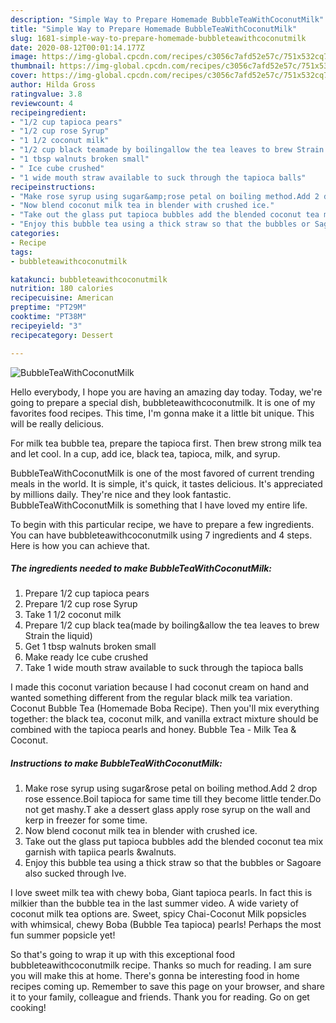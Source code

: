 ```yaml
---
description: "Simple Way to Prepare Homemade BubbleTeaWithCoconutMilk"
title: "Simple Way to Prepare Homemade BubbleTeaWithCoconutMilk"
slug: 1681-simple-way-to-prepare-homemade-bubbleteawithcoconutmilk
date: 2020-08-12T00:01:14.177Z
image: https://img-global.cpcdn.com/recipes/c3056c7afd52e57c/751x532cq70/bubbleteawithcoconutmilk-recipe-main-photo.jpg
thumbnail: https://img-global.cpcdn.com/recipes/c3056c7afd52e57c/751x532cq70/bubbleteawithcoconutmilk-recipe-main-photo.jpg
cover: https://img-global.cpcdn.com/recipes/c3056c7afd52e57c/751x532cq70/bubbleteawithcoconutmilk-recipe-main-photo.jpg
author: Hilda Gross
ratingvalue: 3.8
reviewcount: 4
recipeingredient:
- "1/2 cup tapioca pears"
- "1/2 cup rose Syrup"
- "1 1/2 coconut milk"
- "1/2 cup black teamade by boilingallow the tea leaves to brew Strain the liquid"
- "1 tbsp walnuts broken small"
- " Ice cube crushed"
- "1 wide mouth straw available to suck through the tapioca balls"
recipeinstructions:
- "Make rose syrup using sugar&amp;rose petal on boiling method.Add 2 drop rose essence.Boil tapioca for same time till they become little tender.Do not get mashy.T ake a dessert glass apply rose syrup on the wall and kerp in freezer for some time."
- "Now blend coconut milk tea in blender with crushed ice."
- "Take out the glass put tapioca bubbles add the blended coconut tea mix garnish with tapiica pearls &amp;walnuts."
- "Enjoy this bubble tea using a thick straw so that the bubbles or Sagoare also sucked through Ive."
categories:
- Recipe
tags:
- bubbleteawithcoconutmilk

katakunci: bubbleteawithcoconutmilk 
nutrition: 180 calories
recipecuisine: American
preptime: "PT29M"
cooktime: "PT38M"
recipeyield: "3"
recipecategory: Dessert

---
```



![BubbleTeaWithCoconutMilk](https://img-global.cpcdn.com/recipes/c3056c7afd52e57c/751x532cq70/bubbleteawithcoconutmilk-recipe-main-photo.jpg)

Hello everybody, I hope you are having an amazing day today. Today, we're going to prepare a special dish, bubbleteawithcoconutmilk. It is one of my favorites food recipes. This time, I'm gonna make it a little bit unique. This will be really delicious.

For milk tea bubble tea, prepare the tapioca first. Then brew strong milk tea and let cool. In a cup, add ice, black tea, tapioca, milk, and syrup.

BubbleTeaWithCoconutMilk is one of the most favored of current trending meals in the world. It is simple, it's quick, it tastes delicious. It's appreciated by millions daily. They're nice and they look fantastic. BubbleTeaWithCoconutMilk is something that I have loved my entire life.


To begin with this particular recipe, we have to prepare a few ingredients. You can have bubbleteawithcoconutmilk using 7 ingredients and 4 steps. Here is how you can achieve that.

<!--inarticleads1-->

##### The ingredients needed to make BubbleTeaWithCoconutMilk:

1. Prepare 1/2 cup tapioca pears
1. Prepare 1/2 cup rose Syrup
1. Take 1 1/2 coconut milk
1. Prepare 1/2 cup black tea(made by boiling&amp;allow the tea leaves to brew Strain the liquid)
1. Get 1 tbsp walnuts broken small
1. Make ready  Ice cube crushed
1. Take 1 wide mouth straw available to suck through the tapioca balls


I made this coconut variation because I had coconut cream on hand and wanted something different from the regular black milk tea variation. Coconut Bubble Tea (Homemade Boba Recipe). Then you&#39;ll mix everything together: the black tea, coconut milk, and vanilla extract mixture should be combined with the tapioca pearls and honey. Bubble Tea - Milk Tea &amp; Coconut. 

<!--inarticleads2-->

##### Instructions to make BubbleTeaWithCoconutMilk:

1. Make rose syrup using sugar&amp;rose petal on boiling method.Add 2 drop rose essence.Boil tapioca for same time till they become little tender.Do not get mashy.T ake a dessert glass apply rose syrup on the wall and kerp in freezer for some time.
1. Now blend coconut milk tea in blender with crushed ice.
1. Take out the glass put tapioca bubbles add the blended coconut tea mix garnish with tapiica pearls &amp;walnuts.
1. Enjoy this bubble tea using a thick straw so that the bubbles or Sagoare also sucked through Ive.


I love sweet milk tea with chewy boba, Giant tapioca pearls. In fact this is milkier than the bubble tea in the last summer video. A wide variety of coconut milk tea options are. Sweet, spicy Chai-Coconut Milk popsicles with whimsical, chewy Boba (Bubble Tea tapioca) pearls! Perhaps the most fun summer popsicle yet! 

So that's going to wrap it up with this exceptional food bubbleteawithcoconutmilk recipe. Thanks so much for reading. I am sure you will make this at home. There's gonna be interesting food in home recipes coming up. Remember to save this page on your browser, and share it to your family, colleague and friends. Thank you for reading. Go on get cooking!
